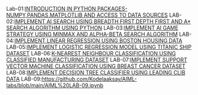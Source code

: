 
Lab-01:[INTRODUCTION IN PYTHON PACKAGES-NUMPY,PANDAS,MATPLOTLIB AND ACCESS TO DATA SOURCES](https://github.com/Kodelaaksay/AIML-labs/blob/main/lab02.ipynb)
LAB-02:[IMPLEMENT AI SEARCH USING BREADTH FIRST,DEPTH FIRST AND A* SEARCH ALGORITHM USING PYTHON](https://github.com/Kodelaaksay/AIML-labs/blob/main/lab02.ipynb)
LAB-03:[IMPLEMENT AI GAME STRATEGY USING MINMAX AND ALPHA-BETA SEARCH ALGORITHM](https://github.com/Kodelaaksay/AIML-labs/blob/main/AIML_LAB_03.ipynb)
LAB-04:[IMPLEMENT LINEAR REGRESSION USING BOSTON HOUSING DATA](https://github.com/Kodelaaksay/AIML-labs/blob/main/Lab-04.ipynb)
LAB-05:[IMPLEMENT LOGISTIC REGRESSION MODEL USING TITANIC SHIP DATASET](https://github.com/Kodelaaksay/AIML-labs/blob/main/LAb.05.ipynb)
LAB-06:[K-NEAREST NEIGHBOUR CLASSIFICATION USING CLASSIFIED MANUFACTURING DATASET](https://github.com/Kodelaaksay/AIML-labs/blob/main/Lab-06.ipynb)
LAB-07:[IMPLEMENT SUPPORT VECTOR MACHINE CLASSIFICATION USING BREAST CANCER DATASET](https://github.com/Kodelaaksay/AIML-labs/blob/main/AIML_LAB_07.ipynb)
LAB-08:[IMPLEMENT DECISION TREE CLASSIFIER USING LEADING CLIB DATA](https://github.com/Kodelaaksay/AIML-labs/blob/main/AIML_LAB_08.ipynb)
LAB-09:https://github.com/Kodelaaksay/AIML-labs/blob/main/AIML%20LAB-09.ipynb
